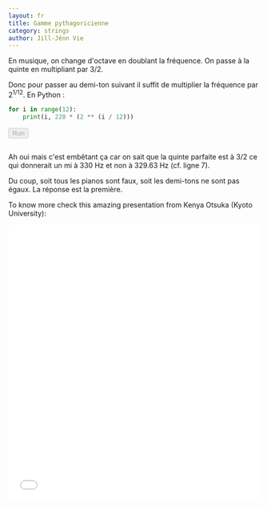 ```yaml
---
layout: fr
title: Gamme pythagoricienne
category: strings
author: Jill-Jênn Vie
---
```


En musique, on change d'octave en doublant la fréquence. On passe à la quinte en multipliant par 3/2.

Donc pour passer au demi-ton suivant il suffit de multiplier la fréquence par $2^{1/12}$. En Python :

```python
for i in range(12):
    print(i, 220 * (2 ** (i / 12)))
```

<button id="run" onclick="evaluatePython()" disabled>Run</button>

<pre id="output" class="highlight"></pre>

Ah oui mais c'est embêtant ça car on sait que la quinte parfaite est à 3/2 ce qui donnerait un mi à 330 Hz et non à 329.63 Hz (cf. ligne 7).

Du coup, soit tous les pianos sont faux, soit les demi-tons ne sont pas égaux. La réponse est la première.

To know more check this amazing presentation from Kenya Otsuka (Kyoto University):

<embed src="/static/20221226_Otsuka.pdf" width="100%" height="551" 
 type="application/pdf">

<script src="https://cdn.jsdelivr.net/pyodide/v0.26.4/full/pyodide.js"></script>
<script>
const res = document.getElementById("output");
const run = document.getElementById("run");
const code = document.getElementsByClassName("language-python")[0];

async function main() {
    let pyodide = await loadPyodide({
        stdout: (text) => {res.textContent += text + "\n";},
        stderr: (text) => {res.textContent += text;}
    });
    run.disabled = false;
    return pyodide;
}
let pyodideReadyPromise = main();

async function evaluatePython() {
    let pyodide = await pyodideReadyPromise;
    try {
        let output = pyodide.runPython(code.textContent);
    } catch (err) {
        console.log(err);
    }
}
</script>
